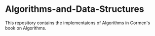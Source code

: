 # Algorithms-and-Data-Structures
This repository contains the implementaions of Algorithms in Cormen's book on Algorithms. 
